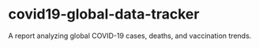 # covid19-global-data-tracker
A  report analyzing global COVID-19 cases, deaths, and vaccination trends.
